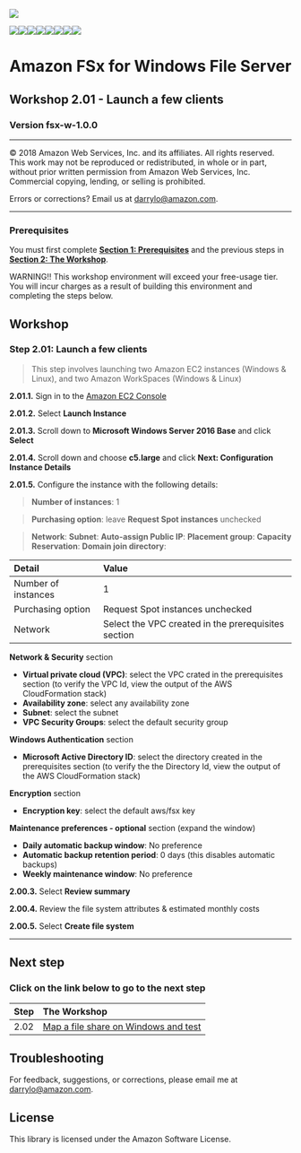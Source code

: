 ![](https://s3.amazonaws.com/aws-us-east-1/tutorial/AWS_logo_PMS_300x180.png)

![](https://s3.amazonaws.com/aws-us-east-1/tutorial/100x100_benefit_available.png)![](https://s3.amazonaws.com/aws-us-east-1/tutorial/100x100_benefit_ingergration.png)![](https://s3.amazonaws.com/aws-us-east-1/tutorial/100x100_benefit_ecryption-lock.png)![](https://s3.amazonaws.com/aws-us-east-1/tutorial/100x100_benefit_fully-managed.png)![](https://s3.amazonaws.com/aws-us-east-1/tutorial/100x100_benefit_lowcost-affordable.png)![](https://s3.amazonaws.com/aws-us-east-1/tutorial/100x100_benefit_performance.png)![](https://s3.amazonaws.com/aws-us-east-1/tutorial/100x100_benefit_scalable.png)![](https://s3.amazonaws.com/aws-us-east-1/tutorial/100x100_benefit_storage.png)
# **Amazon FSx for Windows File Server**

## Workshop 2.01 - Launch a few clients

### Version fsx-w-1.0.0

---

© 2018 Amazon Web Services, Inc. and its affiliates. All rights reserved. This work may not be  reproduced or redistributed, in whole or in part, without prior written permission from Amazon Web Services, Inc. Commercial copying, lending, or selling is prohibited.

Errors or corrections? Email us at [darrylo@amazon.com](mailto:darrylo@amazon.com).

---

### Prerequisites

You must first complete [**Section 1: Prerequisites**](../README.md) and the previous steps in [**Section 2: The Workshop**](../README.md).

WARNING!! This workshop environment will exceed your free-usage tier. You will incur charges as a result of building this environment and completing the steps below.

## Workshop

### Step 2.01: Launch a few clients

> This step involves launching two Amazon EC2 instances (Windows & Linux), and two Amazon WorkSpaces (Windows & Linux)

**2.01.1.** Sign in to the [Amazon EC2 Console](https://console.aws.amazon.com/ec2/)

**2.01.2.** Select **Launch Instance**

**2.01.3.** Scroll down to **Microsoft Windows Server 2016 Base** and click **Select**

**2.01.4.** Scroll down and choose **c5.large** and click **Next: Configuration Instance Details**

**2.01.5.** Configure the instance with the following details:

> **Number of instances**: 1

> **Purchasing option**: leave **Request Spot instances** unchecked

> **Network**: 
> **Subnet**: 
> **Auto-assign Public IP**: 
> **Placement group**: 
> **Capacity Reservation**: 
> **Domain join directory**: 

| Detail | Value |
| :--- | :--- |
| Number of instances | 1 |
| Purchasing option | Request Spot instances unchecked |
| Network | Select the VPC created in the prerequisites section |





**Network & Security** section

- **Virtual private cloud (VPC)**: select the VPC crated in the prerequisites section (to verify the VPC Id, view the output of the AWS CloudFormation stack)
- **Availability zone**: select any availability zone
- **Subnet**: select the subnet
- **VPC Security Groups**: select the default security group

**Windows Authentication** section

- **Microsoft Active Directory ID**: select the directory created in the prerequisites section (to verify the the Directory Id, view the output of the AWS CloudFormation stack)

**Encryption** section

- **Encryption key**: select the default aws/fsx key

**Maintenance preferences - optional** section
(expand the window)

- **Daily automatic backup window**: No preference
- **Automatic backup retention period**: 0 days (this disables automatic backups)
- **Weekly maintenance window**: No preference

**2.00.3.** Select **Review summary**

**2.00.4.** Review the file system attributes & estimated monthly costs

**2.00.5.** Select **Create file system**

---
## Next step
### Click on the link below to go to the next step

| Step | The Workshop |
| --- | :--- |
| 2.02 | [Map a file share on Windows and test](./2.02-map-fileshare-and-test)


## Troubleshooting
For feedback, suggestions, or corrections, please email me at [darrylo@amazon.com](mailto:darrylo@amazon.com).

## License
This library is licensed under the Amazon Software License.

